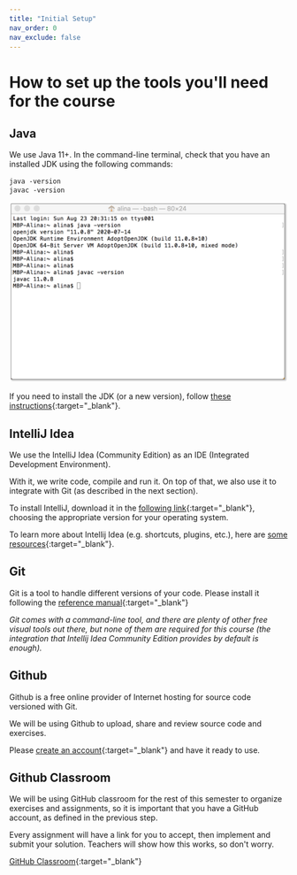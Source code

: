 ```yaml
---
title: "Initial Setup"
nav_order: 0
nav_exclude: false
---
```


# How to set up the tools you'll need for the course

## Java 

We use Java 11+. In the command-line terminal, check that you have an installed JDK using the following commands: 
```
java -version
javac -version
```
![java_version](java-version.png)

If you need to install the JDK (or a new version), follow [these instructions](https://adoptopenjdk.net/releases.html){:target="_blank"}.

## IntelliJ Idea

We use the IntelliJ Idea (Community Edition) as an IDE (Integrated Development Environment).

With it, we write code, compile and run it. On top of that, we also use it to integrate with Git (as described in the next section).

To install IntelliJ, download it in the [following link](https://www.jetbrains.com/idea/download){:target="_blank"}, choosing the appropriate version for your operating system.

To learn more about Intellij Idea (e.g. shortcuts, plugins, etc.), here are [some resources](https://www.jetbrains.com/idea/resources/){:target="_blank"}.

## Git

Git is a tool to handle different versions of your code. Please install it following the [reference manual](https://git-scm.com/book/en/v2/Getting-Started-Installing-Git){:target="_blank"}

_Git comes with a command-line tool, and there are plenty of other free visual tools out there, but none of them are required for this course (the integration that Intellij Idea Community Edition provides by default is enough)._

## Github

Github is a free online provider of Internet hosting for source code versioned with Git.

We will be using Github to upload, share and review source code and exercises.

Please [create an account](https://github.com/){:target="_blank"} and have it ready to use.

## Github Classroom

We will be using GitHub classroom for the rest of this semester to organize exercises and
assignments, so it is important that you have a GitHub account, as defined in the previous step.

Every assignment will have a link for you to accept, then implement and submit your solution. Teachers will show how this works, so don't worry.

[GitHub Classroom](https://classroom.github.com/a/fKsu9Nib){:target="_blank"}